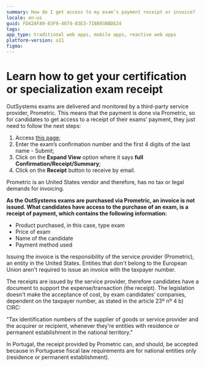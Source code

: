 ```yaml
---
summary: How do I get access to my exam’s payment receipt or invoice?
locale: en-us
guid: FD42AFA9-83F9-4074-83E3-718B93BBDE24
tags: 
app_type: traditional web apps, mobile apps, reactive web apps
platform-version: o11
figma:
---
```


# Learn how to get your certification or specialization exam receipt

OutSystems exams are delivered and monitored by a third-party service provider, Prometric. This means that the payment is done via Prometric, so for candidates to get access to a receipt  of their exams’ payment, they just need to follow the next steps:

1. Access [this page](https://proscheduler.prometric.com/);
1. Enter the exam’s confirmation number and the first 4 digits of the last name - Submit;
1. Click on the **Expand View** option where it says **full Confirmation/Receipt/Summary**;
1. Click on the **Receipt** button to receive by email.

Prometric is an United States vendor and therefore, has no tax or legal demands for invoicing. 

**As the OutSystems exams are purchased via Prometric, an invoice is not issued. What candidates have access to the purchase of an exam, is a receipt of payment, which contains the following information:**

* Product purchased, in this case, type exam
* Price of exam
* Name of the candidate
* Payment method used

Issuing the invoice is the responsibility of the service provider (Prometric), an entity in the United States. Entities that don't belong to the European Union aren't required to issue an invoice with the taxpayer number.

The receipts are issued by the service provider, therefore candidates have a document to support the expense/transaction (the receipt). The legislation doesn't make the acceptance of cost, by exam candidates’ companies, dependent on the taxpayer number, as stated in the article 23º nº 4 b) CIRC:

"Tax identification numbers of the supplier of goods or service provider and the acquirer or recipient, whenever they're entities with residence or permanent establishment in the national territory."

In Portugal, the receipt provided by Prometric can, and should, be accepted because in Portuguese fiscal law requirements are for national entities only (residence or permanent establishment).

